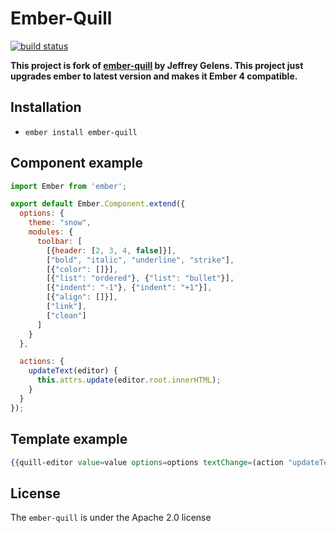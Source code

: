 # Ember-Quill

[![build status](https://gitlab.com/noppo/ember-quill/badges/master/build.svg)](https://gitlab.com/noppo/ember-quill/commits/master)

**This project is fork of [ember-quill](https://gitlab.com/noppo/ember-quill) by Jeffrey Gelens. This project just upgrades ember to latest version and makes it Ember 4 compatible.**

## Installation

* `ember install ember-quill`

## Component example
```javascript
import Ember from 'ember';

export default Ember.Component.extend({
  options: {
    theme: "snow",
    modules: {
      toolbar: [
        [{header: [2, 3, 4, false]}],
        ["bold", "italic", "underline", "strike"],
        [{"color": []}],
        [{"list": "ordered"}, {"list": "bullet"}],
        [{"indent": "-1"}, {"indent": "+1"}],
        [{"align": []}],
        ["link"],
        ["clean"]
      ]
    }
  },

  actions: {
    updateText(editor) {
      this.attrs.update(editor.root.innerHTML);
    }
  }
});

```

## Template example
```hbs
{{quill-editor value=value options=options textChange=(action "updateText")}}
```

## License
The `ember-quill` is under the Apache 2.0 license
